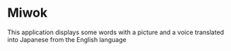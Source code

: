 # Miwok
This application displays some words with a picture and a voice translated into Japanese from the English language
